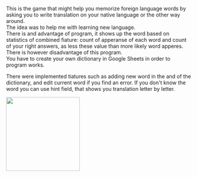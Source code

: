 This is the game that might help you memorize foreign language words by asking you to write translation on your native language or the other way around.<br />
The idea was to help me with learning new language. <br />
There is and advantage of program, it shows up the word based on statistics of combined fiature: count of apperanse of each word and count of your right answers, as less these value than more likely word apperes. There is however disadvantage of this program. <br />
You have to create your own dictionary in Google Sheets in order to program works. <br />

There were implemented tiatures such as adding new word in the and of the dictionary, and edit current word if you find an error. If you don't know the word you can use hint field, that shows you translation letter by letter.<br />

<img src="https://github.com/SergeyAkh/FlashCardGame_App/assets/57836225/3759d724-102b-4915-ba80-440c1f99f083" width="200" />

